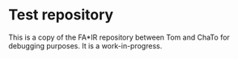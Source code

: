 # Test repository

This is a copy of the FA*IR repository between Tom and ChaTo for debugging purposes. It is a work-in-progress.
